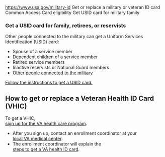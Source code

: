 

https://www.usa.gov/military-id
Get or replace a military or veteran ID card
Common Access Card eligibility
Get USID card for military family

### Get a USID card for family, retirees, or reservists

Other people connected to the military can get a Uniform Services Identification (USID) card:

* Spouse of a service member  
* Dependent children of a service member  
* Retired service members  
* Inactive reservists or National Guard members  
* [Other people connected to the military](https://www.cac.mil/Next-Generation-Uniformed-Services-ID-Card/)

[Follow the instructions to get a USID card.](https://www.cac.mil/Next-Generation-Uniformed-Services-ID-Card/Getting-Your-ID-Card/)

**How to get or replace a Veteran Health ID Card (VHIC)**
---------------------------------------------------------

To get a VHIC,  
[sign up for the VA health care program](https://www.va.gov/health-care/how-to-apply/).

* After you sign up, contact an enrollment coordinator at your  
  [local VA medical center](https://www.va.gov/find-locations/).  
* The enrollment coordinator will explain the  
  [steps to get a VA health ID card](https://www.va.gov/health-care/get-health-id-card/).
